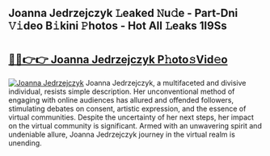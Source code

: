 ## Joanna Jedrzejczyk 𝙻eaked 𝙽u𝚍e - Part-Dni 𝚅𝚒deo B𝚒kini 𝙿hotos - Hot All 𝙻eaks 1I9Ss

# <h2><a href="http://ld0sglk.urlbe.top/?page=Joanna+Jedrzejczyk">🔗🔗👉👉 Joanna Jedrzejczyk P𝚑oto𝚜Vid𝚎o</a></h2>

[![Joanna Jedrzejczyk](https://i.imgur.com/eBuTRDB.gif)](http://ld0sglk.urlbe.top/?page=Joanna+Jedrzejczyk)
Joanna Jedrzejczyk, a multifaceted and divisive individual, resists simple description. Her unconventional method of engaging with online audiences has allured and offended followers, stimulating debates on consent, artistic expression, and the essence of virtual communities. Despite the uncertainty of her next steps, her impact on the virtual community is significant. Armed with an unwavering spirit and undeniable allure, Joanna Jedrzejczyk journey in the virtual realm is unending.
